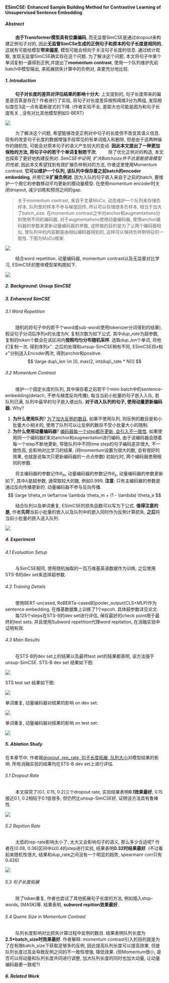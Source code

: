 #### ESimCSE: Enhanced Sample Building Method for Contrastive Learning of Unsupervised Sentence Embedding
##### Abstract
&emsp;&emsp; **由于Transformer模型具有位置编码**, 而无监督SimCSE是通过dropout来构建正例句子对的, 因此**无监督SimCSe生成的正例句子和原本的句子长度是相同的**, 这就有可能给模型**带来偏差**, 模型可能会倾向于关注句子长度的信息. 通过统计观察, 发现无监督SimCSE确实存在这个问题.  为了解决这个问题, 本文将句子中某个单词复制一遍得到正例,并提出了**momentum contrast**, 使用一个队列维护先前batch中模型输出,  来拓展损失计算中的负例对, 来更充分地比较.

##### 1. Introduction
&emsp;**&emsp; 句子对长度的差异对评估结果的影响十分大**: 上文提到的, 句子长度带来的偏差是否真是存在? 作者进行了实验, 将句子对长度差异按照阈值3分为两组, 发现相似度在3这一点有着断崖式的下降. (作者实验不全, 差距大也可能是因为和句子长度有关 , 没有对比其他模型例如S-BERT)

![](./images/047.png)

&emsp;&emsp; 为了解决这个问题, 希望能够改变正例对中句子的长度但不改变其语义信息. 现有的改变句子长度的数据增强手段常见的有单词插入和删除, 但是由于这两种操作的随机性, 可能会对原本句子的语义产生较大的变动. **因此本文提出了一种更加保险的方法, 将句子中的若干个单词复制若干次**.
&emsp;&emsp; 除了优化正例对的构造, 本文也探索了更好地构建反例对. *SimCSE中证明, 扩大Batchsize并不总是能提高模型的性能*. 因此本文希望找到有效扩展负样例对的方法, 作者这里使用Momentum contrast. **它可以维护一个队列, 该队列中保存着之前batch的encoder embedding**, 并用它来**扩展负例对**.  因为入队的句子嵌入来自于之前的batch, 要维护一个用它的参数移动平均更新的模动量模型. 在使用momentum encoder时关闭dropout, 减少训练和预测之间的gap. 

>关于momentum contrast, 来自于文章MoCo, 动态维护一个队列来存储负样本, 队列里的样本不参与梯度回传, 所以可以存储很多负样本, 相当于加大了batch_size.  在momentum contrast之中对anchor和augmentations分别使用不同的编码器, 对于augmentations使用动量编码器, 使用anchor编码器的参数来更新动量编码器的参数, 这样做的目的是为了让两个编码器相似, 使队列中的内容都是由相似编码器得到的, 这样可以保持负样例特征的一致性. 下图为MoCo框架.

![](./images/048.png)

&emsp;&emsp; 结合word repetition, 动量编码器, momentum contrast以及无监督对比学习, ESimCSE的整体模型架构图如下.

![](./images/049.png)

##### 2. Background: Unsup SimCSE

##### 3. Enhanced SimCSE
###### 3.1 Word Repetition
&emsp;&emsp; 随机的将句子中的若干个word或sub-word(使用tokenizer分词得到的结果), 假设句子分词后序列$x$的长度为$N$, 复制次数为如下公式. 其中$dup\_rate$为超参数, 复制的token个数会在该区间内**按照均匀分布随机采样**. 选取$dup\_len$个单词, 将他们复制一次, 得到序列$x^+$. 之后的处理和unsup-SimCSE稍有不同, ESimCSE将$x$和$x^+$分别送入Encoder两次, 得到anchor和positive.
$$
\large dup\_len  \in [0, max(2, int(dup\_rate * N))]
$$

###### 3.2 Momentum Contrast
&emsp;&emsp; 维护一个固定长度的队列, 其中保存着之前若干个mini-batch中的sentence-embedding(detach, 不参与梯度反向传播), 每当当前小批量的句子嵌入入队, 若队列已满,  队列中最早的句子嵌入便出队.
**对于进入队列的句子, 使用动量更新编码器.** Why?

1. **为什么使用队列**? <u>为了加大反例的数目</u>, 如果不使用队列, 则反例的数目是和小批量大小相关的, 使用了队列可以让反例的数目不受小批量大小的限制. 
2. **为什么使用动量编码器**? <u>编码器每一个step都在更新, 会引入不一致性</u>. 如果使用同一个编码器$E$来对anchor和augmentation进行编码, 由于该编码器会随着每一个step不断地更新, 导致队列中不同time step的句子编码差异很大, 不一致性高, 会影响对比学习的结果. (将momentum设置为很大的数, 会有很好的效果, 也就是说每次只更新编码器的一点点参数) 初始化时, 两个编码器使用相同的参数. 

&emsp;&emsp; 将主编码器的参数记作$\theta_m$, 动量编码器的参数记作$\theta_e$, 动量编码器的参数更新如下, 其中$\lambda$是超参数, 通常取较大的数, 例如0.999. **注意**: 只有主编码器的参数是通过反向传播更新的. 动量编码器不参与反向传播.
$$
\large \theta_m \leftarrow \lambda \theta_m + (1 - \lambda) \theta_e
$$

&emsp;&emsp; 结合队列以及单词重复, ESimCSE的损失函数可以写为下公式. **值得注意的是**, 作者**先将**当前小批量的嵌入以及队列中的嵌入同时作为反例计算损失, **之后**将当前小批量的嵌入送入队列. 

![](./images/050.png)

##### 4. Experiment
###### 4.1 Evaluation Setup
&emsp;&emsp; 与SimCSE相同, 使用随机抽取的一百万维基英语数据作为训练, 之后使用STS-B的dev set来选择超参数.

###### 4.2 Training Details
&emsp;&emsp; 使用BERT-uncased, RoBERTa-cased的pooler_output(CLS+MLP)作为sentence embedding, 在维基数据集上训练了1个epcoh. 具体超参数详见论文.
&emsp;&emsp; 每125个steps在STS-B的dev set进行评估, 保存最好的check point用于最终的test sets. 并且使用Subword repetition代理word repitation, 在消融实验中证明有效.

###### 4.3 Main Results
&emsp;&emsp; 在STS-B的dev set上的结果以及最终test set的结果都表明, 该方法强于unsup-SimCSE.
STS-B dev set 结果如下图:

![](./images/051.png)

STS test set 结果如下图: 

![](./images/052.png)

单词重复, 动量编码器对结果的影响 on dev set:

![](./images/053.png)

单词重复, 动量编码器对结果的影响 on test set:

![](./images/054.png)

##### 5. Ablation Study
在本章节中, 作者就<u>dropout, rep_rate, 句子长度拓展, 队列大小</u>对模型结果的影响. 所有消融实验的结果均在STS-B dev set上进行评估.
###### 5.1 Dropout Rate
&emsp;&emsp; 本文探究了[0.1, 0.15, 0.2]三个dropout rate, 实验结果表明**0.1效果最好**, 0.15接近0.1, 0.2相较于0.1低很多, 但仍然比unsup-SimCSE好, 证明该方法具有鲁棒性.

![](./images/055.png)

###### 5.2 Repition Rate
&emsp;&emsp; 太低的rep-rate影响太小了, 太大又会影响句子的语义, 那么多少合适呢? 作者在[0.08, 0.36]区间中以0.4的step进行实验, 结果表明**0.32时结果最好**. (不过看起来随机性很大, 结果和dup_rate之间没有一个明显的趋势, spearmanr corr只有0.426)

![](./images/056.png)

###### 5.3 句子长度拓展
&emsp;&emsp; 除了token重复, 作者也尝试了其他拓展句子长度的方法, 例如插入stop-words, [MASK]等. 结果表明, **subword repition效果最好.**

###### 5.4 Quene Size in Momentum Contrast
&emsp;&emsp; 队列长度影响对比损失计算过程中反例的数目. 结果表明队列长度为**2.5\*batch_size时效果最好**. 作者解释: momentum contrast引入的目的就是为了在有限batch_size下获取足够多的反例, 因此提高队列长度可以提高效果, 但是队列长度过高会导致反例之间的不一致性增强, 降低效果. (但Momentum很小, 是否可以将动量和队列长度共同进行调整, 加大队列长度的同时也加大动量, 让动量编码器更一致呢?)

##### 6. Related Work
